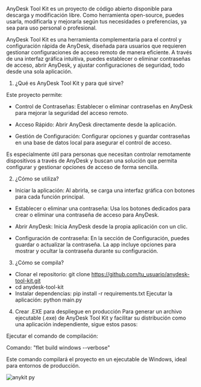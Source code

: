 AnyDesk Tool Kit es un proyecto de código abierto disponible para descarga y modificación libre. Como herramienta open-source, puedes usarla, modificarla y mejorarla según tus necesidades o preferencias, ya sea para uso personal o profesional.

AnyDesk Tool Kit es una herramienta complementaria para el control y configuración rápida de AnyDesk, diseñada para usuarios que requieren gestionar configuraciones de acceso remoto de manera eficiente. A través de una interfaz gráfica intuitiva, puedes establecer o eliminar contraseñas de acceso, abrir AnyDesk, y ajustar configuraciones de seguridad, todo desde una sola aplicación.


1. ¿Qué es AnyDesk Tool Kit y para qué sirve?

Este proyecto permite:
- Control de Contraseñas: Establecer o eliminar contraseñas en AnyDesk para mejorar la seguridad del acceso remoto.

- Acceso Rápido: Abrir AnyDesk directamente desde la aplicación.

- Gestión de Configuración: Configurar opciones y guardar contraseñas en una base de datos local para asegurar el control de acceso.

Es especialmente útil para personas que necesitan controlar remotamente dispositivos a través de AnyDesk y buscan una solución que permita configurar y gestionar opciones de acceso de forma sencilla.


2. ¿Cómo se utiliza?
   
- Iniciar la aplicación: Al abrirla, se carga una interfaz gráfica con botones para cada función principal.

- Establecer o eliminar una contraseña: Usa los botones dedicados para crear o eliminar una contraseña de acceso para AnyDesk.

- Abrir AnyDesk: Inicia AnyDesk desde la propia aplicación con un clic.

- Configuración de contraseña: En la sección de Configuración, puedes guardar o actualizar la contraseña. La app incluye opciones para mostrar y ocultar la contraseña durante su configuración.


3. ¿Cómo se compila?
   
- Clonar el repositorio: git clone https://github.com/tu_usuario/anydesk-tool-kit.git
- cd anydesk-tool-kit
- Instalar dependencias: pip install -r requirements.txt
Ejecutar la aplicación: python main.py

4. Crear .EXE para despliegue en producción
Para generar un archivo ejecutable (.exe) de AnyDesk Tool Kit y facilitar su distribución como una aplicación independiente, sigue estos pasos:

Ejecutar el comando de compilación:

Comando: "flet build windows --verbose"

Este comando compilará el proyecto en un ejecutable de Windows, ideal para entornos de producción.

![anykit py](https://github.com/user-attachments/assets/276ec3f9-320b-4df4-a028-24384152f00c)


